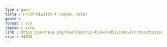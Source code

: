 ```yaml
---
type : game
title : Front Mission 4 (Japan, Asia)
genre : 
format : iso
region : asia
link : https://archive.org/download/PS2-ASIA-ROMS321COM/Front%20Mission%204%20%28Japan%2C%20Asia%29.7z
size : 941MB
---
```

